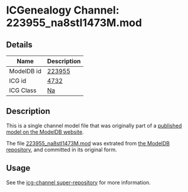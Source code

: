 # ICGenealogy Channel: 223955\_na8stI1473M.mod

## Details

Name | Description
---- | -----------
ModelDB id | [223955](http://senselab.med.yale.edu/ModelDB/ShowModel.cshtml?model=223955)
ICG id | [4732](http://icg.neurotheory.ox.ac.uk/channels/2/4732)
ICG Class | [Na](http://icg.neurotheory.ox.ac.uk/channels/2)

## Description

This is a single channel model file that was originally part of a [published model on the ModelDB website](http://senselab.med.yale.edu/mModelDB/ShowModel.cshtml?model=223955).

The file [223955\_na8stI1473M.mod](223955_na8stI1473M.mod) was extrated from [the ModelDB repository](http://senselab.med.yale.edu/ModelDB/ShowModel.cshtml?model=223955), and committed in its original form.

## Usage

See the [icg-channel super-repository](https://github.com/icgenealogy/icg-channels) for more information.